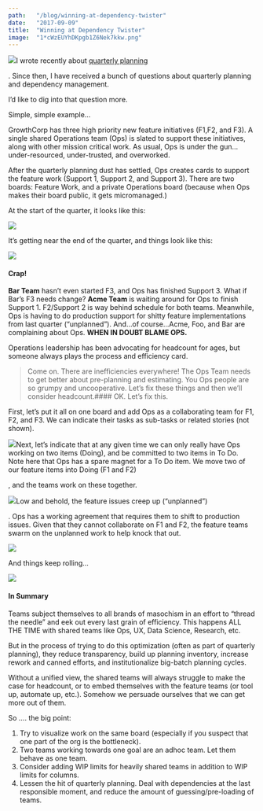 ```yaml
---
path:	"/blog/winning-at-dependency-twister"
date:	"2017-09-09"
title:	"Winning at Dependency Twister"
image:	"1*cWzEUYhDKpgb1Z6Nek7kkw.png"
---
```


![](/images/1*cWzEUYhDKpgb1Z6Nek7kkw.png)I wrote recently about [quarterly planning](https://hackernoon.com/surviving-quarterly-planning-7d571fb5b034)

. Since then, I have received a bunch of questions about quarterly planning and dependency management.

I’d like to dig into that question more.

Simple, simple example…

GrowthCorp has three high priority new feature initiatives (F1,F2, and F3). A single shared Operations team (Ops) is slated to support these initiatives, along with other mission critical work. As usual, Ops is under the gun… under-resourced, under-trusted, and overworked.

After the quarterly planning dust has settled, Ops creates cards to support the feature work (Support 1, Support 2, and Support 3). There are two boards: Feature Work, and a private Operations board (because when Ops makes their board public, it gets micromanaged.)

At the start of the quarter, it looks like this:

![](/images/1*5By3UxjfpsJG5Lb_Vo8ROw.png)

It’s getting near the end of the quarter, and things look like this:

![](/images/1*ol30FgQWMqwRvDtZaMmA-w.png)

#### **Crap!**

**Bar Team** hasn’t even started F3, and Ops has finished Support 3. What if Bar’s F3 needs change? **Acme Team** is waiting around for Ops to finish Support 1. F2/Support 2 is way behind schedule for both teams. Meanwhile, Ops is having to do production support for shitty feature implementations from last quarter (“unplanned”). And…of course…Acme, Foo, and Bar are complaining about Ops. **WHEN IN DOUBT BLAME OPS.**

Operations leadership has been advocating for headcount for ages, but someone always plays the process and efficiency card.


> Come on. There are inefficiencies everywhere! The Ops Team needs to get better about pre-planning and estimating. You Ops people are so grumpy and uncooperative. Let’s fix these things and then we’ll consider headcount.#### OK. Let’s fix this.

First, let’s put it all on one board and add Ops as a collaborating team for F1, F2, and F3. We can indicate their tasks as sub-tasks or related stories (not shown).

![](/images/1*6W-JDC36wTh4y2Xrcd0LHA.png)Next, let’s indicate that at any given time we can only really have Ops working on two items (Doing), and be committed to two items in To Do. Note here that Ops has a spare magnet for a To Do item. We move two of our feature items into Doing (F1 and F2)

, and the teams work on these together.

![](/images/1*cF0jaTuDp8f78iTqEb6CQg.png)Low and behold, the feature issues creep up (“unplanned”)

. Ops has a working agreement that requires them to shift to production issues. Given that they cannot collaborate on F1 and F2, the feature teams swarm on the unplanned work to help knock that out.

![](/images/1*Cy-rQRV_RsztXPhHH9pTag.png)

And things keep rolling…

![](/images/1*zOtJQSdolPN2j-7cZZhiZw.png)

#### In Summary

Teams subject themselves to all brands of masochism in an effort to “thread the needle” and eek out every last grain of efficiency. This happens ALL THE TIME with shared teams like Ops, UX, Data Science, Research, etc.

But in the process of trying to do this optimization (often as part of quarterly planning), they reduce transparency, build up planning inventory, increase rework and canned efforts, and institutionalize big-batch planning cycles.

Without a unified view, the shared teams will always struggle to make the case for headcount, or to embed themselves with the feature teams (or tool up, automate up, etc.). Somehow we persuade ourselves that we can get more out of them.

So …. the big point:

1. Try to visualize work on the same board (especially if you suspect that one part of the org is the bottleneck).
2. Two teams working towards one goal are an adhoc team. Let them behave as one team.
3. Consider adding WIP limits for heavily shared teams in addition to WIP limits for columns.
4. Lessen the hit of quarterly planning. Deal with dependencies at the last responsible moment, and reduce the amount of guessing/pre-loading of teams.

